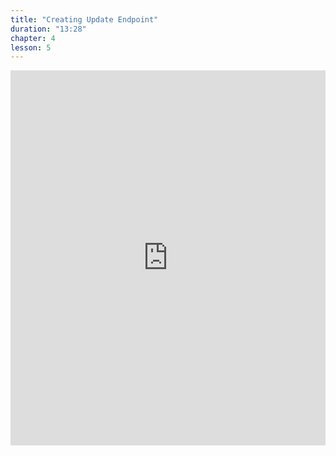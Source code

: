 ```yaml
---
title: "Creating Update Endpoint"
duration: "13:28"
chapter: 4
lesson: 5
---
```


<iframe width="100%" height="600" src="https://www.youtube.com/embed/0wZDXqCw-zc" title="YouTube video player" frameborder="0" allow="accelerometer; autoplay; clipboard-write; encrypted-media; gyroscope; picture-in-picture; web-share" allowfullscreen></iframe>